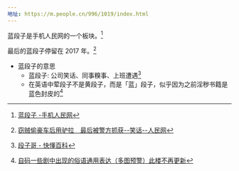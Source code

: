 ```yaml
---
地址: https://m.people.cn/996/1019/index.html
---
```


蓝段子是手机人民网的一个板块。[^hp]

[^hp]: [蓝段子 -手机人民网](https://web.archive.org/web/20210513122725/https://m.people.cn/996/1019/index.html)

最后的蓝段子停留在 2017 年。[^last]

[^last]: [窃贼偷豪车后用驴拉　最后被警方抓获--笑话--人民网](https://web.archive.org/web/20210513122742/https://m.people.cn/n4/2017/0804/c1019-9452579.html)

+ 蓝段子的意思
    + 蓝段子: 公司笑话、同事糗事、上班遭遇[^dzg]
    + 在英语中荤段子不是黄段子，而是「蓝」段子，似乎因为之前淫秽书籍是蓝色封皮的[^blue_jokes]

[^dzg]: [段子哥 - 快懂百科](https://archive.is/SE4BQ "https://www.baike.com/wikiid/4366958350689004639")

[^blue_jokes]: [自码一些剧中出现的俗语通用表达（多图预警）此楼不再更新](https://web.archive.org/web/20210513142251/https://www.douban.com/group/topic/177073238/)
